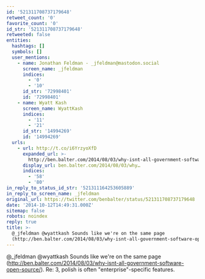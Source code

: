 ```yaml
---
id: '521311708737179648'
retweet_count: '0'
favorite_count: '0'
id_str: '521311708737179648'
retweeted: false
entities:
  hashtags: []
  symbols: []
  user_mentions:
    - name: Jonathan Feldman - _jfeldman@mastodon.social
      screen_name: _jfeldman
      indices:
        - '0'
        - '10'
      id_str: '72998401'
      id: '72998401'
    - name: Wyatt Kash
      screen_name: WyattKash
      indices:
        - '11'
        - '21'
      id_str: '14994269'
      id: '14994269'
  urls:
    - url: http://t.co/i6YrzyoXfD
      expanded_url: >-
        http://ben.balter.com/2014/08/03/why-isnt-all-government-software-open-source/
      display_url: ben.balter.com/2014/08/03/why…
      indices:
        - '58'
        - '80'
in_reply_to_status_id_str: '521311164253605889'
in_reply_to_screen_name: _jfeldman
original_url: https://twitter.com/benbalter/status/521311708737179648
date: '2014-10-12T14:49:31.000Z'
sitemap: false
robots: noindex
reply: true
title: >-
  @_jfeldman @wyattkash Sounds like we're on the same page
  (http://ben.balter.com/2014/08/03/why-isnt-all-government-software-open-source/…
---
```


@_jfeldman @wyattkash Sounds like we're on the same page (http://ben.balter.com/2014/08/03/why-isnt-all-government-software-open-source/). Re: 3, polish is often "enterprise"-specific features.